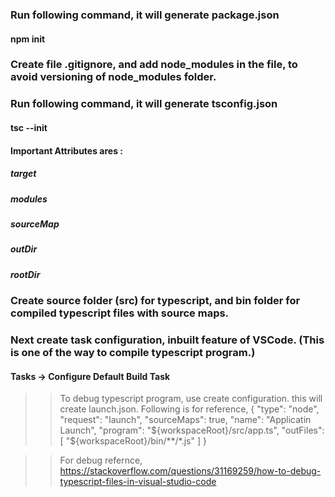 ### Run following command, it will generate package.json
#### npm init

### Create file .gitignore, and add node_modules in the file, to avoid versioning of node_modules folder.

### Run following command, it will generate tsconfig.json
#### tsc --init

#### Important Attributes ares :
##### target
##### modules
##### sourceMap
##### outDir
##### rootDir

### Create source folder (src) for typescript, and bin folder for compiled typescript files with source maps.


### Next create task configuration, inbuilt feature of VSCode. (This is one of the way to compile typescript program.)
#### Tasks -> Configure Default Build Task


>> To debug typescript program, use create configuration. this will create launch.json. Following is for reference,
    {
        "type": "node",
        "request": "launch",
        "sourceMaps": true,
        "name": "Applicatin Launch",
        "program": "${workspaceRoot}/src/app.ts",
        "outFiles": [
            "${workspaceRoot}/bin/**/*.js"
        ]
    }


>> For debug refernce, 
    https://stackoverflow.com/questions/31169259/how-to-debug-typescript-files-in-visual-studio-code